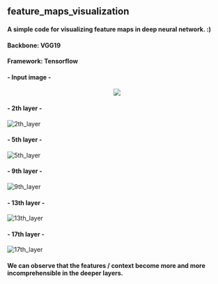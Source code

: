 ## **feature_maps_visualization**
#### **A simple code for visualizing feature maps in deep neural network. :)**
#### **Backbone: VGG19**
#### **Framework: Tensorflow**

#### **- Input image -**
<div align="center">
<img src="https://user-images.githubusercontent.com/73574008/172123499-42147e7f-c822-4d0e-8460-09b001fb8ea3.jpg">
</div>


#### **- 2th layer -**
![2th_layer](https://user-images.githubusercontent.com/73574008/172123020-a25c76c9-812e-44c3-85d6-ffa291afa0d7.png)

#### **- 5th layer -**
![5th_layer](https://user-images.githubusercontent.com/73574008/172123336-f25706f6-d323-40aa-9da3-1f144c14e83d.png)

#### **- 9th layer -**
![9th_layer](https://user-images.githubusercontent.com/73574008/172123347-7860e755-3afc-4f0c-afdd-8f5a70dc1d7b.png)

#### **- 13th layer -**
![13th_layer](https://user-images.githubusercontent.com/73574008/172123361-062b136f-c8e4-4219-a09c-db22ed7d9881.png)

#### **- 17th layer -**
![17th_layer](https://user-images.githubusercontent.com/73574008/172123366-63b93427-a10f-4396-93bf-cf58d393e93f.png)

#### **We can observe that the features / context become more and more incomprehensible in the deeper layers.**
